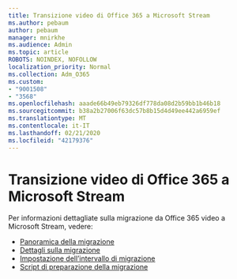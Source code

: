 ```yaml
---
title: Transizione video di Office 365 a Microsoft Stream
ms.author: pebaum
author: pebaum
manager: mnirkhe
ms.audience: Admin
ms.topic: article
ROBOTS: NOINDEX, NOFOLLOW
localization_priority: Normal
ms.collection: Adm_O365
ms.custom:
- "9001508"
- "3568"
ms.openlocfilehash: aaade66b49eb79326df778da08d2b59bb1b46b18
ms.sourcegitcommit: b38a2b27006f63dc57b8b15d4d49ee442a6959ef
ms.translationtype: MT
ms.contentlocale: it-IT
ms.lasthandoff: 02/21/2020
ms.locfileid: "42179376"
---
```

# <a name="office-365-video-transition-to-microsoft-stream"></a>Transizione video di Office 365 a Microsoft Stream

Per informazioni dettagliate sulla migrazione da Office 365 video a Microsoft Stream, vedere:

- [Panoramica della migrazione](https://docs.microsoft.com/en-us/stream/migrate-from-office-365)
- [Dettagli sulla migrazione](https://docs.microsoft.com/en-us/stream/migration-experience)
- [Impostazione dell’intervallo di migrazione](https://docs.microsoft.com/en-us/stream/migration-o365video-timing-setting)
- [Script di preparazione della migrazione](https://docs.microsoft.com/en-us/stream/migration-o365video-prep)
